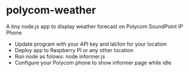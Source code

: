 # polycom-weather
A tiny node.js app to display weather forecast on Polycom SoundPoint IP Phone

* Update program with your API key and lat/lon for your location
* Deploy app to Raspberry PI or any other location 
* Run node as folows: node informer.js
* Configure your Polycom phone to show informer page while idle


